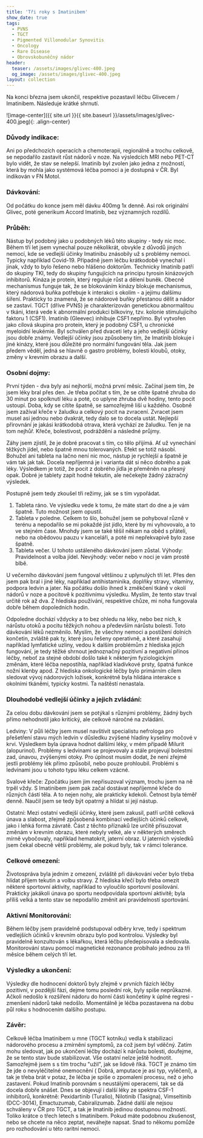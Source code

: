 ```yaml
---
title: 'Tři roky s Imatinibem'
show_date: true
tags:
  - PVNS
  - TGCT
  - Pigmented Villonodular Synovitis
  - Oncology
  - Rare Disease
  - Obrovskobuněčný nádor
header:
  teaser: /assets/images/glivec-400.jpeg
  og_image: /assets/images/glivec-400.jpeg
layout: collection 
---
```

Na konci března jsem ukončil, respektive pozastavil léčbu Glivecem / Imatinibem. Následuje krátké shrnutí.

![image-center]({{ site.url }}{{ site.baseurl }}/assets/images/glivec-400.jpeg){: .align-center}

### Důvody indikace:
Ani po předchozích operacích a chemoterapii, regionálně a trochu celkově, se nepodařilo zastavit růst nádorů v noze. Na výsledcích MRI nebo PET-CT bylo vidět, že stav se nelepší.
Imatinib byl zvolen jako jedna z možností, která by mohla jako systémová léčba pomoci a je dostupná v ČR. Byl indikován v FN Motol.
### Dávkování:
Od počátku do konce jsem měl dávku 400mg 1x denně. Asi rok originální Glivec, poté generikum Accord Imatinib, bez významných rozdílů.

### Průběh:
Nástup byl podobný jako u podobných léků této skupiny - tedy nic moc. Během tří let jsem vynechal pouze několikrát, obvykle z důvodů jiných nemocí, kde se vedlejší účinky Imatinibu znásobily už s problémy nemoci. Typicky například Covid-19.
Případně jsem léčbu krátkodobě vynechal i jinak, vždy to bylo řešeno nebo hlášeno doktorům.
Technicky Imatinib patří do skupiny TKI, tedy do skupiny fungujících na principu tyrosin kinázových inhibitorů. Kináza je protein, který reguluje růst a dělení buněk.
Obecně mechanismus funguje tak, že se blokováním kinázy blokuje mechanismus, který nádorová buňka potřebuje k interakci s okolím - a jejímu dalšímu šíření. Prakticky to znamená, že se nádorové buňky přestanou dělit a nádor se zastaví.
TGCT (dříve PVNS) je charakterizován genetickou abnormalitou v tkáni, která vede k abnormální produkci bílkoviny, tzv. kolonie stimulujícího faktoru 1 (CSF1).
Imatinib (Gleevec) inhibuje CSF1 nepřímo. Byl vytvořen jako cílová skupina pro protein, který je podobný CSF1, u chronické myeloidní leukémie. Byl schválen před dvaceti lety a jeho vedlejší účinky jsou dobře známy.
Vedlejší účinky jsou způsobeny tím, že Imatinib blokuje i jiné kinázy, které jsou důležité pro normální fungování těla.
Jak jsem předem věděl, jedná se hlavně o gastro problémy, bolesti kloubů, otoky, změny v krevním obrazu a další.

### Osobní dojmy:
První týden - dva byly asi nejhorší, možná první měsíc. Začínal jsem tím, že jsem léky bral přes den. Je třeba počítat s tím, že se cítíte špatně zhruba do 30 minut po spolknutí léku a poté, co uplyne zhruba dvě hodiny, tento pocit ustoupí.
Doba, kdy se cítíte špatně, se samozřejmě liší u každého. Osobně jsem zažíval křeče v žaludku a celkový pocit na zvracení. Zvracet jsem musel asi jednou nebo dvakrát, tedy dalo se to docela ustát. Nejlepší přirovnání je jakási krátkodobá otrava, která vychází ze žaludku. Ten je na tom nejhůř. Křeče, bolestivost, podráždění a následné průjmy.

Záhy jsem zjistil, že je dobré pracovat s tím, co tělo přijímá. Ať už vynechání těžkých jídel, nebo špatně mnou tolerovaných.
Efekt se totiž násobí. Bohužel ani tableta na lačno není nic moc, nástup je rychlejší a špatně je vám tak jak tak. Docela nepříjemná je i varianta dát si něco dobrého a pak léky. Výsledkem je totiž, že pocit z dobrého jídla je přeměněn na přesný opak.
Dobré je tablety zapít hodně tekutin, ale nečekejte žádný zázračný výsledek.

Postupně jsem tedy zkoušel tři režimy, jak se s tím vypořádat.
1. Tableta ráno. Ve výsledku vede k tomu, že máte start do dne a je vám špatně. Tuto možnost jsem opustil.
2. Tableta v poledne. Celkem to šlo, bohužel jsem se pohyboval různě v terénu a nepodařilo se mi pokaždé jíst jídlo, které by mi vyhovovalo, a to ve stejném čase. Mnohdy jsem se také těšil někam na oběd s přáteli, nebo na obědovou pauzu v kanceláři, a poté mi nepřekvapivě bylo zase špatně.
3. Tableta večer. U tohoto ustáleného dávkování jsem zůstal. Výhody: Pravidelnost a volba jídel. Nevýhody: večer nebo v noci je vám prostě blbě.

U večerního dávkování jsem fungoval většinou z uplynulých tří let. Přes den jsem pak bral i jiné léky, například antihistaminika, doplňky stravy, vitamíny, podpora ledvin a jater.
Na počátku došlo ihned k změkčení tkáně v okolí nádorů v noze a pocitově k pozitivnímu výsledku. Myslím, že tento stav trval určitě rok až dva. Z hlediska používání, respektive chůze, mi noha fungovala dobře během dopoledních hodin.

Odpoledne dochází vždycky a to bez ohledu na léky, nebo bez nich, k nárůstu otoků a pocitu těžkých nohou a především nárůstu bolesti. Toto dávkování léků nezměnilo.
Myslím, že všechny nemoci a postižení dolních končetin, zvláště pak ty, které jsou řešeny operativně, a které zasahují například lymfatické uzliny, vedou k dalším problémům z hlediska jejich fungování, je tedy těžké shrnout jednoznačný pozitivní a negativní přínos léčby, neboť za stejné období došlo také k některým fyziologickým změnám, které léčba nepostihla, například kladívkové prsty, špatná funkce nožní klenby apod.
Z hlediska onkologické léčby bylo primárním cílem sledovat vývoj nádorových ložisek, konkrétně byla hlídána interakce s okolními tkáněmi, typicky kostmi. Ta naštěstí nenastala. 

### Dlouhodobé vedlejší účinky a jejich zvládání:
Za celou dobu dávkování jsem se potýkal s různými problémy, žádný bych přímo nehodnotil jako kritický, ale celkově náročné na zvládání.

Ledviny: V půli léčby jsem musel navštívit specialistu nefrologa pro přešetření stavu mých ledvin v důsledku zvýšené hladiny kyseliny močové v krvi. Výsledkem byla úprava hodnot dalšími léky, v mém případě Milurit (alopurinol).
Problémy s ledvinami se projevovaly a stále projevují bolestmi zad, únavou, zvýšenými otoky. Pro úplnost musím dodat, že neni zřejmé jestli problémy lék přímo způsobil, nebo pouze prohloubil. Problémi s ledvinami jsou u tohoto typu léku celkem vzácné.

Svalové křeče: Zpočátku jsem jim nepřisuzoval význam, trochu jsem na ně trpěl vždy. S Imatinibem jsem pak začal dostávat nepříjemné křeče do různých částí těla. A to nejen nohy, ale prakticky kdekoli. Četnost byla téměř denně. Naučil jsem se tedy být opatrný a hlídat si její nástup.

Ostatní: Mezi ostatní vedlejší účinky, které jsem zakusil, patří určitě celková únava a slabost, zřejmě způsobená kombinací vedlejších účinků celkově, jako i lehká forma závratě. Část z těchto příznaků lze určitě přisuzovat změnám v krevním obrazu, které nebyly velké, ale v některých směrech mírně vybočovaly, například hematokrit, jaterní obraz.
U jaterních výsledků jsem čekal obecně větší problémy, ale pokud byly, tak v rámci tolerance. 

### Celkové omezení:
Životospráva byla jedním z omezení, zvláště při dávkování večer bylo třeba hlídat příjem tekutin a volbu stravy.
Z hlediska křečí bylo třeba omezit některé sportovní aktivity, například to vyloučilo sportovní posilování.
Prakticky jakákoli únava po sportu neodpovídala sportovní aktivitě; byla příliš velká a tento stav se nepodařilo změnit ani pravidelností sportování.

### Aktivní Monitorování:
Během léčby jsem pravidelně podstupoval odběry krve, tedy i spektrum vedlejších účinků v krevním obrazu bylo pod kontrolou.
Výsledky byl pravidelně konzultován s lékařkou, která léčbu předepisovala a sledovala.
Monitorování stavu pomocí magnetické rezonance probíhalo jednou za tři měsíce během celých tří let.

### Výsledky a ukončení:
Výsledky dle hodnocení doktorů byly zřejmě v prvních fázích léčby pozitivní,
v pozdější fázi, dejme tomu poslední rok, byly spíše neprůkazné. Ačkoli nedošlo k rozšíření nádoru do horní části končetiny
k úplné regresi - zmenšení nádorů také nedošlo.
Momentálně je léčba pozastavena na dobu půl roku s hodnocením dalšího postupu.

### Závěr:
Celkově léčba Imatinibem u mne (TGCT kotníku) vedla k stabilizaci nádorového procesu a zmírnění symptomů, za což jsem byl vděčný.
Zatím mohu sledovat, jak po ukončení léčby dochází k nárůstu bolesti, doufejme, že se tento stav bude stabilizovat. Vše ostatní nelze ještě hodnotit.
Samozřejmě jsem s s tím trochu "užil", jak se lidově říká. TGCT je známo tím že jde o nevyléčitelné onemocnění ( Dobrá, amputace je asi typ, vyléčení), a tak je třeba brát v potaz, že léčba je spíše o zpomalení procesu, než o jeho zastavení.
Pokud Imatinib porovnám s neustálými operacemi, tak se dá docela dobře snášet. Dnes se objevují i další léky ze spektra CSF-1 inhibitorů, konkrétně: Pexidartinib (Turalio), Nilotinib (Tasigna), Vimseltinib (DCC-3014), Emactuzumab, Cabiralizumab.
Žádné další ale nejsou schváleny v ČR pro TGCT, a tak je Imatinib jedinou dostupnou možností.
Toliko krátce o třech letech s Imatinibem. Pokud máte podobnou zkušenost, nebo se chcete na něco zeptat, neváhejte napsat. Snad to někomu pomůže pro rozhodování u této raritní nemoci.
